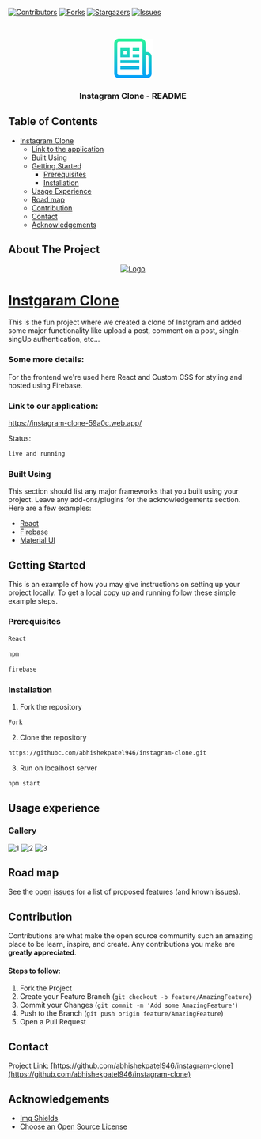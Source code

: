 [![Contributors][contributors-shield]][contributors-url]
[![Forks][forks-shield]][forks-url]
[![Stargazers][stars-shield]][stars-url]
[![Issues][issues-shield]][issues-url]


<!-- PROJECT LOGO -->
<br />
<p align="center">
  <a href="https://github.com/abhishekpatel946/instagram-clone">
    <img src="src/Assets/logo-readme.png" alt="Logo" width="80" height="80">
  </a>

  <h3 align="center">Instagram Clone - README</h3>
</p>



<!-- TABLE OF CONTENTS -->
## Table of Contents

- [Instagram Clone](#instagram-clone)
    - [Link to the application](#linktotheapp)
    - [Built Using](#built-using)
  - [Getting Started](#getting-started)
    - [Prerequisites](#prerequisites)
    - [Installation](#installation)
  - [Usage Experience](#usage-experience)
  - [Road map](#road-map)
  - [Contribution](#contribution)
  - [Contact](#contact)
  - [Acknowledgements](#acknowledgements)



<!-- ABOUT THE PROJECT -->
## About The Project
<p align="center">
  <a href="https://github.com/abhishekpatel946/instagram-clone">
<!--     <img src="Icon/logo-passmanager.jpeg" alt="Logo" width="10" height="10"> -->
    <img src="https://www.instagram.com/static/images/web/mobile_nav_type_logo.png/735145cfe0a4.png" alt="Logo" width="600" height="200">
  </a>
</p>

# [Instgaram Clone](https://instagram-clone-59a0c.web.app/)

This is the fun project where we created a clone of Instgram and added some major functionality like upload a post, comment on a post, singIn-singUp authentication, etc...

### Some more details:
For the frontend we're used here React and Custom CSS for styling and hosted using Firebase.
<a name="linktotheapp"></a>
### Link to our application:
https://instagram-clone-59a0c.web.app/

Status:
```sh
live and running
```

### Built Using
This section should list any major frameworks that you built using your project. Leave any add-ons/plugins for the acknowledgements section. Here are a few examples:
* [React](https://reactjs.org/docs/getting-started.html)
* [Firebase](https://firebase.google.com/docs)
* [Material UI](https://material-ui.com/)




<!-- GETTING STARTED -->
## Getting Started

This is an example of how you may give instructions on setting up your project locally.
To get a local copy up and running follow these simple example steps.

### Prerequisites

```sh
React
```
```sh
npm
```
```sh
firebase
```

### Installation

1. Fork the repository 
```sh
Fork
```

2. Clone the repository
```sh
https://githubc.com/abhishekpatel946/instagram-clone.git
```

3. Run on localhost server
```sh
npm start
```

<!-- USAGE EXAMPLES -->
## Usage experience

### Gallery
![1](https://github.com/abhishekpatel946/instagram-clone/blob/master/src/Assets/3.png)
![2](https://github.com/abhishekpatel946/instagram-clone/blob/master/src/Assets/1.png)
![3](https://github.com/abhishekpatel946/instagram-clone/blob/master/src/Assets/2.png)



<!-- ROAD MAP -->
## Road map

See the [open issues](https://github.com/abhishekpatel946/instagram-clone/issues) for a list of proposed features (and known issues).



<a name="contribution"></a>
## Contribution

Contributions are what make the open source community such an amazing place to be learn, inspire, and create. Any contributions you make are **greatly appreciated**.

#### Steps to follow:
1. Fork the Project
2. Create your Feature Branch (`git checkout -b feature/AmazingFeature`)
3. Commit your Changes (`git commit -m 'Add some AmazingFeature'`)
4. Push to the Branch (`git push origin feature/AmazingFeature`)
5. Open a Pull Request


<!-- CONTACT -->
## Contact

Project Link: [https://github.com/abhishekpatel946/instagram-clone](https://github.com/abhishekpatel946/instagram-clone)



<!-- ACKNOWLEDGEMENTS -->
## Acknowledgements
* [Img Shields](https://shields.io)
* [Choose an Open Source License](https://choosealicense.com)


<!-- MARKDOWN LINKS & IMAGES -->
<!-- https://www.markdownguide.org/basic-syntax/#reference-style-links -->
[contributors-shield]: https://img.shields.io/github/contributors/abhishekpatel946/instagram-clone.svg?style=flat
[contributors-url]: https://github.com/abhishekpatel946/instagram-clone/graphs/contributors
[forks-shield]: https://img.shields.io/github/forks/abhishekpatel946/instagram-clone.svg?style=flat
[forks-url]: https://github.com/abhishekpatel946/instagram-clone/network/members
[stars-shield]: https://img.shields.io/github/stars/abhishekpatel946/instagram-clone.svg?style=flat
[stars-url]: https://github.com/abhishekpatel946/instagram-clone/stargazers
[issues-shield]: https://img.shields.io/github/issues/abhishekpatel946/instagram-clone.svg?style=flat
[issues-url]: https://github.com/abhishekpatel946/instagram-clone/issues
